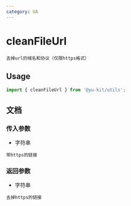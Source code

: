 ```yaml
---
category: UA
---
```


# cleanFileUrl

    去掉url的域名和协议（仅限https格式）

## Usage

```ts
import { cleanFileUrl } from '@yu-kit/utils';
```

## 文档

### 传入参数

- 字符串

```
带https的链接
```

### 返回参数

- 字符串

```
去掉https的链接
```
